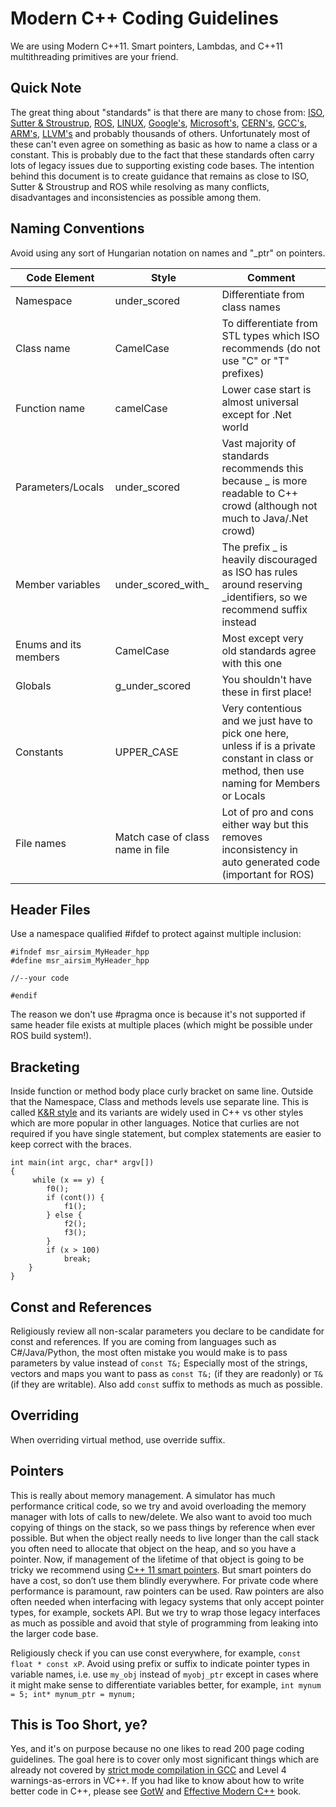 # Modern C++ Coding Guidelines

We are using Modern C++11. Smart pointers, Lambdas, and C++11 multithreading primitives are your friend.

## Quick Note

The great thing about "standards" is that there are many to chose from: [ISO](https://isocpp.org/wiki/faq/coding-standards), [Sutter &amp; Stroustrup](https://github.com/isocpp/CppCoreGuidelines/blob/master/CppCoreGuidelines.md), [ROS](http://wiki.ros.org/CppStyleGuide), [LINUX](https://www.kernel.org/doc/Documentation/CodingStyle), [Google's](https://google.github.io/styleguide/cppguide.html), [Microsoft's](https://msdn.microsoft.com/en-us/library/888a6zcz.aspx), [CERN's](http://atlas-computing.web.cern.ch/atlas-computing/projects/qa/draft_guidelines.html), [GCC's](https://gcc.gnu.org/wiki/CppConventions), [ARM's](http://infocenter.arm.com/help/index.jsp?topic=/com.arm.doc.dui0475c/CJAJAJCJ.html), [LLVM's](http://llvm.org/docs/CodingStandards.html) and probably 
thousands of others. Unfortunately most of these can't even agree on something as basic as how to name a class or a constant. This is probably due to the fact that these standards often carry lots of  legacy issues due to supporting existing code bases. The intention behind this document is to create guidance that remains as close to ISO, Sutter &amp; Stroustrup and ROS while resolving as many conflicts, disadvantages and inconsistencies as possible among them.

## Naming Conventions

Avoid using any sort of Hungarian notation on names and "_ptr" on pointers.

| **Code Element** | **Style** | **Comment** |
| --- | --- | --- |
| Namespace | under\_scored | Differentiate from class names |
| Class name | CamelCase | To differentiate from STL types which ISO recommends (do not use "C" or "T" prefixes) |
| Function name | camelCase | Lower case start is almost universal except for .Net world |
| Parameters/Locals | under\_scored | Vast majority of standards recommends this because \_ is more readable to C++ crowd (although not much to Java/.Net crowd) |
| Member variables | under\_scored\_with\_ | The prefix \_ is heavily discouraged as ISO has rules around reserving \_identifiers, so we recommend suffix instead |
| Enums and its members | CamelCase | Most except very old standards agree with this one |
| Globals | g\_under\_scored | You shouldn't have these in first place! |
| Constants | UPPER\_CASE | Very contentious and we just have to pick one here, unless if is a private constant in class or method, then use naming for Members or Locals |
| File names | Match case of class name in file | Lot of pro and cons either way but this removes inconsistency in auto generated code (important for ROS) |

## Header Files

Use a namespace qualified #ifdef to protect against multiple inclusion:

```
#ifndef msr_airsim_MyHeader_hpp
#define msr_airsim_MyHeader_hpp

//--your code

#endif
```

The reason we don't use #pragma once is because it's not supported if same header file exists at multiple places (which might be possible under ROS build system!).

## Bracketing

Inside function or method body place curly bracket on same line. 
Outside that the Namespace, Class and methods levels use separate line.
This is called [K&amp;R style](https://en.wikipedia.org/wiki/Indent_style#K.26R_style) and its variants are widely used in C++ vs other styles which are more popular in other languages. 
Notice that curlies are not required if you have single statement, but complex statements are easier to keep correct with the braces.

```
int main(int argc, char* argv[])
{
     while (x == y) {
        f0();
        if (cont()) {
            f1();
        } else {
            f2();
            f3();
        }
        if (x > 100)
            break;
    }
}
```

## Const and References

Religiously review all non-scalar parameters you declare to be candidate for const and references. If you are coming from languages such as C#/Java/Python,
the most often mistake you would make is to pass parameters by value instead of `const T&;` Especially most of the strings, vectors and maps you want to 
pass as `const T&;` (if they are readonly) or `T&` (if they are writable). Also add `const` suffix to methods as much as possible.

## Overriding
When overriding virtual method, use override suffix.


## Pointers

This is really about memory management.  A simulator has much performance critical code, so we try and avoid overloading the memory manager
with lots of calls to new/delete.  We also want to avoid too much copying of things on the stack, so we pass things by reference when ever possible.
But when the object really needs to live longer than the call stack you often need to allocate that object on
the heap, and so you have a pointer.  Now, if management of the lifetime of that object is going to be tricky we recommend using 
[C++ 11 smart pointers](https://cppstyle.wordpress.com/c11-smart-pointers/). 
But smart pointers do have a cost, so don’t use them blindly everywhere.  For private code 
where performance is paramount, raw pointers can be used.  Raw pointers are also often needed when interfacing with legacy systems
that only accept pointer types, for example, sockets API.  But we try to wrap those legacy interfaces as
much as possible and avoid that style of programming from leaking into the larger code base.  

Religiously check if you can use const everywhere, for example, `const float * const xP`. Avoid using prefix or suffix to indicate pointer types in variable names, i.e. use `my_obj` instead of `myobj_ptr` except in cases where it might make sense to differentiate variables better, for example, `int mynum = 5; int* mynum_ptr = mynum;`

## This is Too Short, ye?

Yes, and it's on purpose because no one likes to read 200 page coding guidelines. The goal here is to cover only most significant things which are 
already not covered by [strict mode compilation in GCC](http://shitalshah.com/p/how-to-enable-and-use-gcc-strict-mode-compilation/) and Level 4 
warnings-as-errors in VC++. If you had like to know about how to write better code in C++, please see [GotW](https://herbsutter.com/gotw/) 
and [Effective Modern C++](http://shop.oreilly.com/product/0636920033707.do) book.
